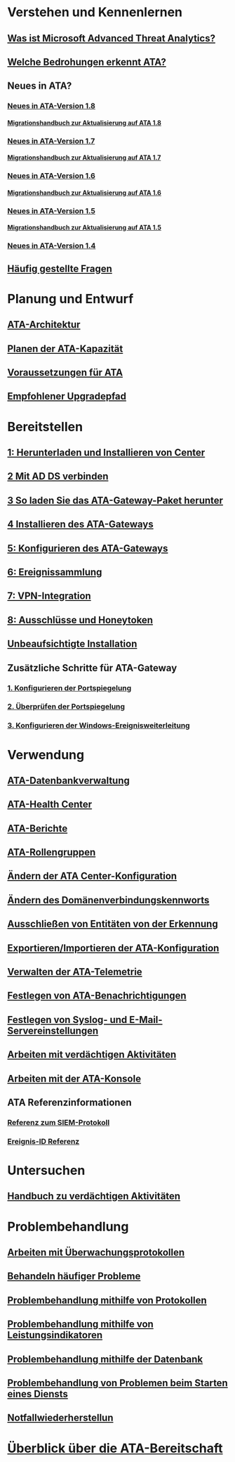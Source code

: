 # Verstehen und Kennenlernen
## [Was ist Microsoft Advanced Threat Analytics?](what-is-ata.md)
## [Welche Bedrohungen erkennt ATA?](ata-threats.md)
## Neues in ATA?
### [Neues in ATA-Version 1.8](whats-new-version-1.8.md)
#### [Migrationshandbuch zur Aktualisierung auf ATA 1.8](ata-update-1.8-migration-guide.md)
### [Neues in ATA-Version 1.7](whats-new-version-1.7.md)
#### [Migrationshandbuch zur Aktualisierung auf ATA 1.7](ata-update-1.7-migration-guide.md)
### [Neues in ATA-Version 1.6](whats-new-version-1.6.md)
#### [Migrationshandbuch zur Aktualisierung auf ATA 1.6](ata-update-1.6-migration-guide.md)
### [Neues in ATA-Version 1.5](whats-new-version-1.5.md)
#### [Migrationshandbuch zur Aktualisierung auf ATA 1.5](ata-update-1.5-migration-guide.md)
### [Neues in ATA-Version 1.4](whats-new-version-1.4.md)
## [Häufig gestellte Fragen](ata-technical-faq.md)
# Planung und Entwurf
## [ATA-Architektur](ata-architecture.md)
## [Planen der ATA-Kapazität](ata-capacity-planning.md)
## [Voraussetzungen für ATA](ata-prerequisites.md)
## [Empfohlener Upgradepfad](upgrade-path.md)
# Bereitstellen
## [1: Herunterladen und Installieren von Center](install-ata-step1.md)
## [2 Mit AD DS verbinden](install-ata-step2.md)
## [3 So laden Sie das ATA-Gateway-Paket herunter](install-ata-step3.md)
## [4 Installieren des ATA-Gateways](install-ata-step4.md)
## [5: Konfigurieren des ATA-Gateways](install-ata-step5.md)
## [6: Ereignissammlung](install-ata-step6.md)
## [7: VPN-Integration](vpn-integration-install-step.md)
## [8: Ausschlüsse und Honeytoken](install-ata-step7.md)
## [Unbeaufsichtigte Installation](ata-silent-installation.md)
## Zusätzliche Schritte für ATA-Gateway
### [1. Konfigurieren der Portspiegelung](configure-port-mirroring.md)
### [2. Überprüfen der Portspiegelung](validate-port-mirroring.md)
### [3. Konfigurieren der Windows-Ereignisweiterleitung](configure-event-collection.md)
# Verwendung
## [ATA-Datenbankverwaltung](ata-database-management.md)
## [ATA-Health Center](ata-health-center.md)
## [ATA-Berichte](reports.md)
## [ATA-Rollengruppen](ata-role-groups.md)
## [Ändern der ATA Center-Konfiguration](modifying-ata-center-configuration.md)
## [Ändern des Domänenverbindungskennworts](modifying-ata-config-dcpassword.md)
## [Ausschließen von Entitäten von der Erkennung](excluding-entities-from-detections.md)
## [Exportieren/Importieren der ATA-Konfiguration](ata-configuration-file.md)
## [Verwalten der ATA-Telemetrie](manage-telemetry-settings.md)
## [Festlegen von ATA-Benachrichtigungen](setting-ata-alerts.md)
## [Festlegen von Syslog- und E-Mail-Servereinstellungen](setting-syslog-email-server-settings.md)
## [Arbeiten mit verdächtigen Aktivitäten](working-with-suspicious-activities.md)
## [Arbeiten mit der ATA-Konsole](working-with-ata-console.md)
## ATA Referenzinformationen
### [Referenz zum SIEM-Protokoll](cef-format-sa.md)
### [Ereignis-ID Referenz](event-id-reference.md)
# Untersuchen
## [Handbuch zu verdächtigen Aktivitäten](suspicious-activity-guide.md)
# Problembehandlung
## [Arbeiten mit Überwachungsprotokollen](troubleshoot-audit.md)
## [Behandeln häufiger Probleme](troubleshooting-ata-known-errors.md)
## [Problembehandlung mithilfe von Protokollen](troubleshooting-ata-using-logs.md)
## [Problembehandlung mithilfe von Leistungsindikatoren](troubleshooting-ata-using-perf-counters.md)
## [Problembehandlung mithilfe der Datenbank](troubleshooting-ata-using-ata-database.md)
## [Problembehandlung von Problemen beim Starten eines Diensts](troubleshooting-service-startup.md)
## [Notfallwiederherstellun](disaster-recovery.md)
# [Überblick über die ATA-Bereitschaft](ata-resources.md)
